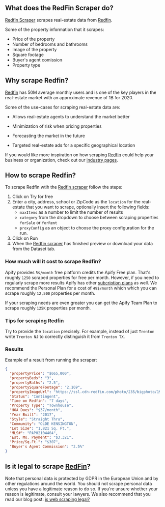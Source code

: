 ## What does the RedFin Scraper do?

[Redfin Scraper](https://apify.com/irhel/redfin-scraper) scrapes real-estate data from [Redfin](https://www.redfin.com/).

Some of the property information that it scrapes:

* Price of the property
* Number of bedrooms and bathrooms
* Image of the property
* Square footage
* Buyer's agent comission
* Property type

## Why scrape Redfin?

[Redfin](https://www.redfin.com/) has 50M average monthly users and is one of the key players in the real-estate market with an approximate revenue of 1B for 2020.

Some of the use-cases for scraping real-estate data are:

- Allows real-estate agents to understand the market better

- Minimization of risk when pricing properties 


- Forecasting the market in the future

- Targeted real-estate ads for a specific geographical location

If you would like more inspiration on how scraping [Redfin](https://www.redfin.com/) could help your business or organization, check out our [industry pages](https://apify.com/industries).



## How to scrape Redfin?

To scrape Redfin wtih the [Redfin scraper](https://apify.com/irhel/redfin-scraper) follow the steps:

1. Click on Try for free
2. Enter a city, address, school or ZipCode as the `location` for the real-estate that you want to scrape, optionally insert the following fields:
 	- `maxItems` as a number to limit the number of results
 	- `category` from the dropdown to choose between scraping properties `forSale` or `forRent`
 	- `proxyConfig` as an object to choose the proxy configuration for the run.
3. Click on Run
4. When the [Redfin scraper](https://apify.com/irhel/redfin-scraper) has finished preview or download your data from the Dataset tab.



### How much will it cost to scrape Redfin?

Apify provides `5$/month` free platform credits the Apify Free plan. That's roughly `1250` scraped properties for free per month. However, if you need to regularly scrape more results Apify has other [subcription plans](https://apify.com/pricing) as well. We recommend the Personal Plan for a cost of `49$/month` which which you can scrape roughly `12,500` properties per month.

If your scraping needs are even greater you can get the Apify Team Plan to scrape roughly `125K` properties per month. 

### Tips for scraping Redfin

Try to provide the `location` precisely. For example, instead of just `Trenton` write `Trenton NJ` to correctly distinguish it from `Trenton TX`. 

### Results

Example of a result from running the scraper:

```json
{
  "propertyPrice": "$665,000",
  "propertyBeds": "3",
  "propertyBaths": "2.5",
  "propertySquareFootage": "2,169",
  "propertyImageUrl": "https://ssl.cdn-redfin.com/photo/235/bigphoto/194/PAPH2108194_0.jpg",
  "Status": "Contingent",
  "Time on Redfin": "7 days",
  "Property Type": "Townhouse",
  "HOA Dues": "$37/month",
  "Year Built": "2017",
  "Style": "Straight Thru",
  "Community": "OLDE KENSINGTON",
  "Lot Size": "1,821 Sq. Ft.",
  "MLS#": "PAPH2104404",
  "Est. Mo. Payment": "$3,321",
  "Price/Sq.Ft.": "$307",
  "Buyer's Agent Commission": "2.5%"
}
```



## Is it legal to scrape [RedFin](https://blog.apify.com/is-web-scraping-legal/)?
Note that personal data is protected by GDPR in the European Union and by other regulations around the world. You should not scrape personal data unless you have a legitimate reason to do so. If you're unsure whether your reason is legitimate, consult your lawyers. We also recommend that you read our blog post: [is web scraping legal?](https://blog.apify.com/is-web-scraping-legal/)